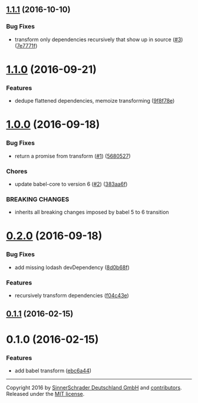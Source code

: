 <a name="1.1.1"></a>
## [1.1.1](https://github.com/sinnerschrader/patternplate-transform-babel/compare/v1.1.0...v1.1.1) (2016-10-10)


### Bug Fixes

* transform only dependencies recursively that show up in source ([#3](https://github.com/sinnerschrader/patternplate-transform-babel/issues/3)) ([7e7771f](https://github.com/sinnerschrader/patternplate-transform-babel/commit/7e7771f))



<a name="1.1.0"></a>
# [1.1.0](https://github.com/sinnerschrader/patternplate-transform-babel/compare/v1.0.0...v1.1.0) (2016-09-21)


### Features

* dedupe flattened dependencies, memoize transforming ([9f8f78e](https://github.com/sinnerschrader/patternplate-transform-babel/commit/9f8f78e))



<a name="1.0.0"></a>
# [1.0.0](https://github.com/sinnerschrader/patternplate-transform-babel/compare/v0.2.0...v1.0.0) (2016-09-18)


### Bug Fixes

* return a promise from transform ([#1](https://github.com/sinnerschrader/patternplate-transform-babel/issues/1)) ([5680527](https://github.com/sinnerschrader/patternplate-transform-babel/commit/5680527))


### Chores

* update babel-core to version 6 ([#2](https://github.com/sinnerschrader/patternplate-transform-babel/issues/2)) ([383aa6f](https://github.com/sinnerschrader/patternplate-transform-babel/commit/383aa6f))


### BREAKING CHANGES

* inherits all breaking changes imposed by babel 5 to 6
transition



<a name="0.2.0"></a>
# [0.2.0](https://github.com/sinnerschrader/patternplate-transform-babel/compare/v0.1.1...v0.2.0) (2016-09-18)


### Bug Fixes

* add missing lodash devDependency ([8d0b68f](https://github.com/sinnerschrader/patternplate-transform-babel/commit/8d0b68f))


### Features

* recursively transform dependencies ([f04c43e](https://github.com/sinnerschrader/patternplate-transform-babel/commit/f04c43e))



<a name="0.1.1"></a>
## [0.1.1](https://github.com/sinnerschrader/patternplate-transform-babel/compare/v0.1.0...v0.1.1) (2016-02-15)




<a name="0.1.0"></a>
# 0.1.0 (2016-02-15)


### Features

* add babel transform ([ebc6a44](https://github.com/sinnerschrader/patternplate-transform-babel/commit/ebc6a44))





---
Copyright 2016 by [SinnerSchrader Deutschland GmbH](https://github.com/sinnerschrader) and [contributors](./graphs/contributors). Released under the [MIT license]('./license.md').
